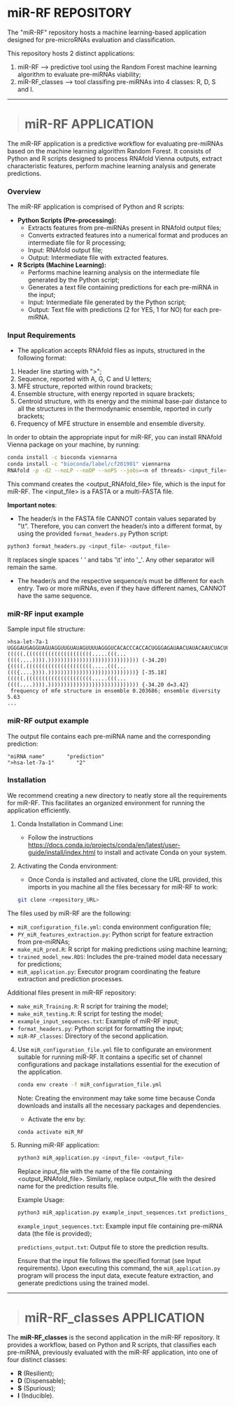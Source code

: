 # miR-RF REPOSITORY
  The "miR-RF" repository hosts a machine learning-based application designed for pre-microRNAs evaluation and classification. 

This repository hosts 2 distinct applications: 
1. miR-RF --> predictive tool using the Random Forest machine learning algorithm to evaluate pre-miRNAs viability;
2. miR-RF_classes --> tool classifing pre-miRNAs into 4 classes: R, D, S and I.

---

># **miR-RF APPLICATION**

The miR-RF application is a predictive workflow for evaluating pre-miRNAs based on the machine learning algorithm Random Forest. It consists of Python and R scripts designed to process RNAfold Vienna outputs, extract characteristic features, perform machine learning analysis and generate predictions.

### Overview

The miR-RF application is comprised of Python and R scripts:
- **Python Scripts (Pre-processing):**
  - Extracts features from pre-miRNAs present in RNAfold output files;
  - Converts extracted features into a numerical format and produces an intermediate file for R processing;
  - Input: RNAfold output file;
  - Output: Intermediate file with extracted features.
- **R Scripts (Machine Learning):**
  - Performs machine learning analysis on the intermediate file generated by the Python script;
  - Generates a text file containing predictions for each pre-miRNA in the input;
  - Input: Intermediate file generated by the Python script;
  - Output: Text file with predictions (2 for YES, 1 for NO) for each pre-miRNA.

### Input Requirements

- The application accepts RNAfold files as inputs, structured in the following format:
1. Header line starting with ">";
2. Sequence, reported with A, G, C and U letters;
3. MFE structure, reported within round brackets;
4. Ensemble structure, with energy reported in square brackets;
5. Centroid structure, with its energy and the minimal base-pair distance to all the structures in the thermodynamic ensemble, reported in curly brackets;
6. Frequency of MFE structure in ensemble and ensemble diversity.

In order to obtain the appropriate input for miR-RF, you can install RNAfold Vienna package on your machine, by running:

```bash
conda install -c bioconda viennarna
conda install -c "bioconda/label/cf201901" viennarna
RNAfold -p -d2 --noLP --noDP --noPS --jobs=<n of threads> <input_file> > <output_RNAfold_file>
```

This command creates the <output_RNAfold_file> file, which is the input for miR-RF. The <input_file> is a FASTA or a multi-FASTA file. 

**Important notes**:
- The header/s in the FASTA file CANNOT contain values separated by "\t". Therefore, you can convert the header/s into a different format, by using the provided `format_headers.py` Python script:

```bash
python3 format_headers.py <input_file> <output_file>
```
It replaces single spaces ' ' and tabs '\t' into '_'. Any other separator will remain the same. 

- The header/s and the respective sequence/s must be different for each entry. Two or more miRNAs, even if they have different names, CANNOT have the same sequence. 
  

### miR-RF input example

Sample input file structure:

```plaintext
>hsa-let-7a-1
UGGGAUGAGGUAGUAGGUUGUAUAGUUUUAGGGUCACACCCACCACUGGGAGAUAACUAUACAAUCUACUGUCUUUCCUA
(((((.(((((((((((((((((((((.....(((...((((....)))).))))))))))))))))))))))))))))) (-34.20)
{((((.(((((((((((((((((((((.....(((...((({....}))).))))))))))))))))))))))))))))} [-35.18]
(((((.(((((((((((((((((((((.....(((...((((....)))).))))))))))))))))))))))))))))) {-34.20 d=3.42}
 frequency of mfe structure in ensemble 0.203686; ensemble diversity 5.63
...
```

### miR-RF output example

The output file contains each pre-miRNA name and the corresponding prediction:

```plaintext
"miRNA name"       "prediction"
">hsa-let-7a-1"       "2"
```

### Installation

We recommend creating a new directory to neatly store all the requirements for miR-RF. This facilitates an organized environment for running the application efficiently. 

1. Conda Installation in Command Line:
   - Follow the instructions https://docs.conda.io/projects/conda/en/latest/user-guide/install/index.html to install and activate Conda on your system.

3. Activating the Conda environment:
   - Once Conda is installed and activated, clone the URL provided, this imports in you machine all the files becessary for miR-RF to work:
   
   ```bash
   git clone <repository_URL>
   ```
   
  The files used by miR-RF are the following:
   - `miR_configuration_file.yml`: conda environment configuration file;
   - `PY_miR_features_extraction.py`: Python script for feature extraction from pre-miRNAs;
   - `make_miR_pred.R`: R script for making predictions using machine learning;
   - `trained_model_new.RDS`: Includes the pre-trained model data necessary for predictions;
   - `miR_application.py`: Executor program coordinating the feature extraction and prediction processes.

  Additional files present in miR-RF repository:
   - `make_miR_Training.R`: R script for training the model;
   - `make_miR_testing.R`: R script for testing the model;
   - `example_input_sequences.txt`: Example of miR-RF input;
   - `format_headers.py`: Python script for formatting the input;
   - `miR-RF_classes`: Directory of the second application. 
  
4. Use `miR_configuration_file.yml` file to configurate an environment suitable for running miR-RF. It contains a specific set of channel configurations and package installations essential for the execution of the application.
     
   ```bash
   conda env create -f miR_configuration_file.yml
   ```
   Note: Creating the environment may take some time because Conda downloads and installs all the necessary packages and dependencies.

   - Activate the env by:
   
   ```bash
   conda activate miR_RF
   ```

5. Running miR-RF application:

   ```bash
   python3 miR_application.py <input_file> <output_file>
   ```
   Replace input_file with the name of the file containing <output_RNAfold_file>. Similarly, replace output_file with the desired name for the prediction results file.

   Example Usage:

   ```bash
   python3 miR_application.py example_input_sequences.txt predictions_output.txt
   ```
   `example_input_sequences.txt`: Example input file containing pre-miRNA data (the file is provided);
   
   `predictions_output.txt`: Output file to store the prediction results.

   Ensure that the input file follows the specified format (see Input requirements). Upon executing this command, the `miR_application.py` program will process the input data, execute feature extraction, and 
   generate predictions using the trained model.

---

># **miR-RF_classes APPLICATION**

The **miR-RF_classes** is the second application in the miR-RF repository. It provides a workflow, based on Python and R scripts, that classifies each pre-miRNA, previously evaluated with the miR-RF application, into one of four distinct classes:
- **R** (Resilient);
- **D** (Dispensable);
- **S** (Spurious);
- **I** (Inducible). 


